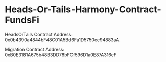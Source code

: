 # Heads-Or-Tails-Harmony-Contract-FundsFi

HeadsOrTails Contract Address: 0x0b4390a4844bF48C01A5Bd6Fa1D5750ee94883aA

Migration Contract Address: 0xB0E3181A675b48B3DD78bFCf596D1a0E87A316eF
